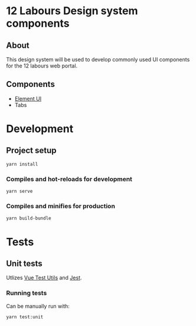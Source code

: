 # 12 Labours Design system components

## About

This design system will be used to develop commonly used UI components for the 12 labours web portal.

## Components

- [Element UI](https://github.com/ElemeFE/element)
- Tabs


# Development
## Project setup
```
yarn install
```

### Compiles and hot-reloads for development
```
yarn serve
```

### Compiles and minifies for production
```
yarn build-bundle
```

# Tests

## Unit tests

Utlizes [Vue Test Utils](https://vue-test-utils.vuejs.org/) and [Jest](https://jestjs.io/).

### Running tests

Can be manually run with:
```
yarn test:unit
```
